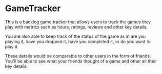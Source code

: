 # GameTracker
This is a backlog game tracker that allows users to track the games they play with metrics such as hours, ratings, reviews and other key details. 

You are also able to keep track of the status of the game as in are you playing it, have you dropped it, have you completed it, or do you want to play it.

These details would be comparable to other users in the form of friends. You'll be able to see what your friends thought of a game and other all their key details.